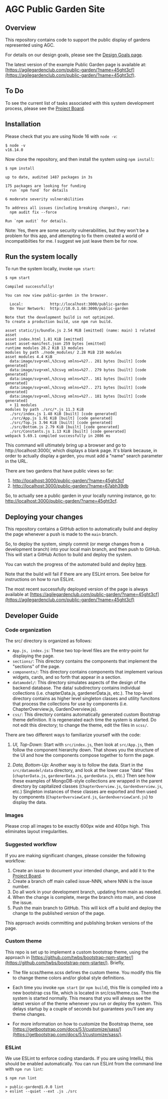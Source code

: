 # AGC Public Garden Site


## Overview

This repository contains code to support the public display of gardens represented using AGC. 

For details on our design goals, please see the [Design Goals page](DesignGoals.md).

The latest version of the example Public Garden page is available at: [https://agilegardenclub.com/public-garden/?name=45ght3cf](https://agilegardenclub.com/public-garden/?name=45ght3cf).

## To Do

To see the current list of tasks associated with this system development process, please see the [Project Board](https://github.com/agilegardenclub/public-garden/projects/1).

## Installation

Please check that you are using Node 16 with `node -v`:

```
$ node -v             
v16.14.0
```

Now clone the repository, and then install the system using `npm install`:

```
$ npm install       

up to date, audited 1487 packages in 3s

175 packages are looking for funding
  run `npm fund` for details

6 moderate severity vulnerabilities

To address all issues (including breaking changes), run:
  npm audit fix --force

Run `npm audit` for details.
```

Note: Yes, there are some security vulnerabilities, but they won't be a problem for this app, and attempting to fix them created a world of incompatibilties for me. I suggest we just leave them be for now.

## Run the system locally

To run the system locally, invoke `npm start`:

```
$ npm start

Compiled successfully!

You can now view public-garden in the browser.

  Local:            http://localhost:3000/public-garden
  On Your Network:  http://10.0.1.68:3000/public-garden

Note that the development build is not optimized.
To create a production build, use npm run build.

asset static/js/bundle.js 2.54 MiB [emitted] (name: main) 1 related asset
asset index.html 1.81 KiB [emitted]
asset asset-manifest.json 259 bytes [emitted]
runtime modules 28.2 KiB 13 modules
modules by path ./node_modules/ 2.28 MiB 210 modules
asset modules 4.4 KiB
  data:image/svg+xml,%3csvg xmlns=%27.. 281 bytes [built] [code generated]
  data:image/svg+xml,%3csvg xmlns=%27.. 279 bytes [built] [code generated]
  data:image/svg+xml,%3csvg xmlns=%27.. 161 bytes [built] [code generated]
  data:image/svg+xml,%3csvg xmlns=%27.. 271 bytes [built] [code generated]
  data:image/svg+xml,%3csvg xmlns=%27.. 181 bytes [built] [code generated]
  + 11 modules
modules by path ./src/*.js 11.3 KiB
  ./src/index.js 1.48 KiB [built] [code generated]
  ./src/App.js 1.91 KiB [built] [code generated]
  ./src/Top.js 3.94 KiB [built] [code generated]
  ./src/Bottom.js 2.79 KiB [built] [code generated]
  ./src/Constants.js 1.13 KiB [built] [code generated]
webpack 5.69.1 compiled successfully in 2086 ms
```

This command will ultimately bring up a browser and go to http://localhost:3000/, which displays a blank page. It's blank because, in order to actually display a garden, you must add a "name" search parameter in the URL. 

There are two gardens that have public views so far:

  1. [http://localhost:3000/public-garden/?name=45ght3cf](http://localhost:3000/public-garden/?name=45ght3cf)
  2. [http://localhost:3000/public-garden/?name=67abh39db](http://localhost:3000/public-garden/?name=67abh39db)

So, to actually see a public garden in your locally running instance, go to: [http://localhost:3000/public-garden/?name=45ght3cf](http://localhost:3000/public-garden/?name=45ght3cf).

## Deploying your changes

This repository contains a GitHub action to automatically build and deploy the page whenever a push is made to the `main` branch.  

So, to deploy the system, simply commit (or merge changes from a development branch) into your local main branch, and then push to GitHub. This will start a GitHub Action to build and deploy the system. 

You can watch the progress of the automated build and deploy [here](https://github.com/agilegardenclub/public-garden/actions).

Note that the build will fail if there are any ESLint errors. See below for instructions on how to run ESLint.

The most recent successfully deployed version of the page is always available at [https://agilegardenclub.com/public-garden/?name=45ght3cf](https://agilegardenclub.com/public-garden/?name=45ght3cf)

## Developer Guide

### Code organization

The src/ directory is organized as follows:

 * `App.js, index.js`:  These two top-level files are the entry-point for displaying the page.   
 * `sections/`: This directory contains the components that implement the "sections" of the page.
 * `components/`: This directory contains components that implement various widgets, cards, and so forth that appear in a section.
 * `datamodel/`: This directory simulates aspects of the design of the backend database. The data/ subdirectory contains individual collections (i.e. chapterData.js, gardenerData.js, etc.). The top-level directory contains as higher level singleton classes and utility funcitons that process the collections for use by components (i.e. ChapterOverview.js, GardenOverview.js).
 * `css/`: This directory contains automatically generated custom Bootstrap theme definition. It is regenerated each time the system is started. Do not edit this directory; to change the theme, edit the files in `scss/`.

There are two different ways to familiarize yourself with the code:

  1. *UI, Top-Down*:  Start with `src/index.js`, then look at `src/App.js`, then follow the component hierarchy down. That shows you the structure of the UI and how the components compose together to form the page.

  2. *Data, Bottom-Up*: Another way is to follow the data.  Start in the `src/datamodel/data` directory, and look at the lower case "data" files (`chapterData.js`, `gardenerData.js`, `gardenData.js`, etc.) Then see how these examples of MongoDB-style collections are wrapped in the parent directory by capitalized classes (`ChapterOverview.js`, `GardenOverview.js`, etc.) Singleton instances of these classes are exported and then used by components (`ChapterOverviewCard.js`, `GardenOverviewCard.js`) to display the data.

### Images

Please crop all images to be exactly 600px wide and 400px high. This eliminates layout irregularities.  

### Suggested workflow

If you are making significant changes, please consider the following workflow:

  1. Create an issue to document your intended change, and add it to the [Project Board](https://github.com/agilegardenclub/public-garden/projects/1).
  2. Create a branch off main called issue-NNN, where NNN is the issue number.
  3. Do all work in your development branch, updating from main as needed.
  4. When the change is complete, merge the branch into main, and close the issue.
  5. Push the main branch to GitHub. This will kick off a build and deploy the change to the published version of the page. 

This approach avoids committing and publishing broken versions of the page. 

### Custom theme

This repo is set up to implement a custom bootstrap theme, using the approach in [https://github.com/twbs/bootstrap-npm-starter/](https://github.com/twbs/bootstrap-npm-starter/).  Briefly, 

* The file scss/theme.scss defines the custom theme. You modify this file to change theme colors and/or global style definitions. 

* Each time you invoke `npm start` (or `npm build`), this file is compiled into a new bootstrap css file, which is located in src/css/theme.css. Then the system is started normally. This means that you will always see the latest version of the theme whenever you run or deploy the system.  This delays startup by a couple of seconds but guarantees you'll see any theme changes. 

* For more information on how to customize the Bootstrap theme, see [https://getbootstrap.com/docs/5.1/customize/sass/](https://getbootstrap.com/docs/5.1/customize/sass/). 

### ESLint

We use ESLint to enforce coding standards.  If you are using IntelliJ, this should be enabled automatically. You can run ESLint from the command line with `npm run lint`:

```
$ npm run lint   

> public-garden@1.0.0 lint
> eslint --quiet --ext .js ./src
```
